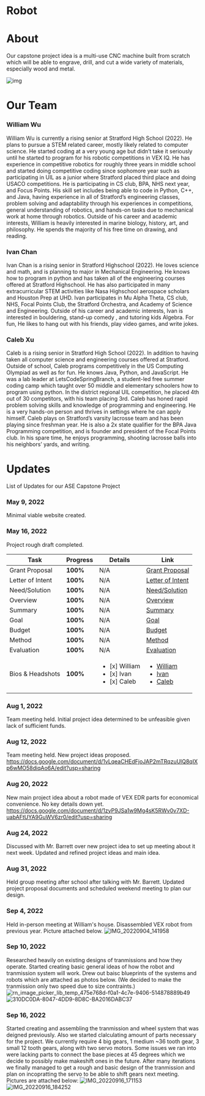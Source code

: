 # Robot

# About

Our capstone project idea is a multi-use CNC machine built from scratch which will be able to engrave, drill, and cut a wide variety of materials, especially wood and metal. 

![img](https://www.urdesignmag.com/wp-content/uploads/2020/05/how-are-cnc-machines-impacting-modern-manufacturing-2.jpg)

# Our Team

### William Wu
William Wu is currently a rising senior at Stratford High School (2022). He plans to pursue a STEM related career, mostly likely related to computer science. He started coding at a very young age but didn’t take it seriously until he started to program for his robotic competitions in VEX IQ. He has experience in competitive robotics for roughly three years in middle school and started doing competitive coding since sophomore year such as participating in UIL as a junior where Stratford placed third place and doing USACO competitions. He is participating in CS club, BPA, NHS next year, and Focus Points. His skill set includes being able to code in Python, C++, and Java, having experience in all of Stratford’s engineering classes, problem solving and adaptability through his experiences in competitions, general understanding of robotics, and hands-on tasks due to mechanical work at home through robotics. Outside of his career and academic interests, William is heavily interested in marine biology, history, art, and philosophy. He spends the majority of his free time on drawing, and reading.

### Ivan Chan
Ivan Chan is a rising senior in Stratford Highschool (2022). He loves science and math, and is planning to major in Mechanical Engineering. He knows how to program in python and has taken all of the engineering courses offered at Stratford Highschool. He has also participated in many extracurricular STEM activities like Nasa Highschool aerospace scholars and Houston Prep at UHD. Ivan participates in Mu Alpha Theta, CS club, NHS, Focal Points Club, the Stratford Orchestra, and Academy of Science and Engineering.  Outside of his career and academic interests, Ivan is interested in  bouldering, stand-up comedy , and tutoring kids Algebra. For fun, He likes to hang out with his friends, play video games, and write jokes. 

### Caleb Xu
Caleb is a rising senior in Stratford High School (2022). In addition to having taken all computer science and engineering courses offered at Stratford. Outside of school, Caleb programs competitively in the US Computing Olympiad as well as for fun. He knows Java, Python, and JavaScript. He was a lab leader at LetsCodeSpringBranch, a student-led free summer coding camp which taught over 50 middle and elementary schoolers how to program using python. In the district regional UIL competition, he placed 4th out of 30 competitors, with his team placing 3rd. Caleb has honed rapid problem solving skills and knowledge of programming and engineering. He is a very hands-on person and thrives in settings where he can apply himself. Caleb plays on Stratford’s varsity lacrosse team and has been playing since freshman year. He is also a 2x state qualifier for the BPA Java Programming competition, and is founder and president of the Focal Points club. In his spare time, he enjoys programming, shooting lacrosse balls into his neighbors’ yards, and writing.

# Updates

List of Updates for our ASE Capstone Project

### May 9, 2022
Minimal viable website created.

### May 16, 2022
Project rough draft completed.

| Task           | Progress | Details | Link |
|----------------|----------------|-------------------|---|
| Grant Proposal | **100%** | N/A | [Grant Proposal](https://docs.google.com/document/d/1uwAaTZLhTKGKzdoMcx8Fyey6IN24OBE2zj9iJW_6L3Y/edit?usp=sharing) |
| Letter of Intent  | **100%** | N/A | [Letter of Intent](https://docs.google.com/document/d/1Huto1KxBrbhs8ToPtbkEFpRDRCuYeFpXBmTkSJyfcoc/edit?usp=sharing) |
| Need/Solution   | **100%** | N/A | [Need/Solution](https://docs.google.com/document/d/1eqKONL8HjXkXPP0mR84XURHEtDzipvJWDeroizjIAq0/edit?usp=sharing) |
| Overview   | **100%** | N/A | [Overview](https://docs.google.com/document/d/10yOMtrRMPGmEnnpf85cZ4uPpLt7-Upxn5tX7Lk_0kyU/edit?usp=sharing) |
| Summary   | **100%** | N/A | [Summary](https://docs.google.com/document/d/1nm-Hd1MXOqdgbVZULl48HHBLvyWtFArOQIm0Owb35jw/edit?usp=sharing) |
| Goal  | **100%** | N/A | [Goal](https://docs.google.com/document/d/1TrThzDRuqBDP6GYckm7Eh6yzgE_cE_IWBi99ncZDRSc/edit?usp=sharing) |
| Budget   | **100%** | N/A | [Budget](https://docs.google.com/document/d/1mDMSC2COWxnNJUYqgioF6NEWSxJf7Be1caHKl0agyJM/edit?usp=sharing) |
| Method   | **100%** | N/A | [Method](https://docs.google.com/document/d/1rVFN9Wa4tiuZwTu4As3JkrNAqrABMSdGB_lGjo22Akg/edit?usp=sharing) |
| Evaluation   | **100%** | N/A | [Evaluation](https://docs.google.com/document/d/1kBhOUcfTMovC910tyr6Lax10N3dttgnFbCY17Acs2Io/edit?usp=sharing) |
| Bios & Headshots   | **100%** | <ul><li>[x] William</li><li>[x] Ivan</li><li>[x] Caleb</li></ul> | <ul><li>[William](https://docs.google.com/document/d/1dEiEzJn_jKYzyRYpxsVT9xdYkSuuVtFzWwmCuLV_zwo/edit?usp=sharing)</li><li>[Ivan](https://docs.google.com/document/d/1jGm3XOO_LXsJZrT3qHXE57zrzHLsBZe8fjI4qfmJVxg/edit?usp=sharing)</li><li>[Caleb](https://docs.google.com/document/d/1j4c6XT63bv-wdD5kglDgKIbRX-of2wylD6bCdA3qZzM/edit?usp=sharing)</li></ul> |

### Aug 1, 2022
Team meeting held. Initial project idea determined to be unfeasible given lack of sufficient funds.

### Aug 12, 2022
Team meeting held. New project ideas proposed. 
https://docs.google.com/document/d/1vLqeaCHEdFjoJAP2mTRqzuUlQ8qIXp6wMO58diqAo6A/edit?usp=sharing

### Aug 20, 2022
New main project idea about a robot made of VEX EDR parts for economical convenience. No key details down yet.
https://docs.google.com/document/d/1zyP9JSa1w9Mg4sK5RWv0v7XD-uabAFtUYA9GuWV6zr0/edit?usp=sharing

### Aug 24, 2022
Discussed with Mr. Barrett over new project idea to set up meeting about it next week. Updated and refined project ideas and main idea.

### Aug 31, 2022
Held group meeting after school after talking with Mr. Barrett. Updated project proposal documents and scheduled weekend meeting to plan our design.

### Sep 4, 2022
Held in-person meeting at William's house. Disassembled VEX robot from previous year. Picture attached below.
![IMG_20220904_141958](https://user-images.githubusercontent.com/72991139/188333803-184f2cfa-18f4-4052-ac37-ad962b52a408.jpg)

### Sep 10, 2022
Researched heavily on existing designs of tranmissions and how they operate. Started creating basic general ideas of how the robot and tranmission system will work. Drew out baisc blueprints of the systems and robots which are attached as photos below. 
(We decided to make the tranmission only two speed due to size contraints.)
![rn_image_picker_lib_temp_475e768d-f0a1-4c7e-9406-514878889b49](https://user-images.githubusercontent.com/79298723/191036134-42b8a8a8-2f8d-4517-97fd-cf7923f984d6.jpg)
![310DC0DA-8047-4DD9-8D8C-BA2016DABC37](https://user-images.githubusercontent.com/79298723/191036166-3840a40e-c5d0-44e3-89b6-a19b4dd04299.jpg)


### Sep 16, 2022
Started creating and assembling the tranmission and wheel system that was deigned previously. Also we started clalculating amount of parts necessary for the project. We currently require 4 big gears, 1 medium ~36 tooth gear, 3 small 12 tooth gears, along with two servo motors.
Some issues we ran into were lacking parts to connect the base pieces at 45 degrees which we decide to possibly make makeshift ones in the future. 
After many iterations we finally managed to get a rough and basic design of the tranmission and plan on incopratting the servo to be able to shift gears next meeting. Pictures are attached below:
![IMG_20220916_171153](https://user-images.githubusercontent.com/79298723/191036675-175ba882-be88-42ef-b643-fe19968dc2d5.jpg)
![IMG_20220916_184252](https://user-images.githubusercontent.com/79298723/191036692-313ba43e-2669-440b-8c39-ac46529c13a9.jpg)


